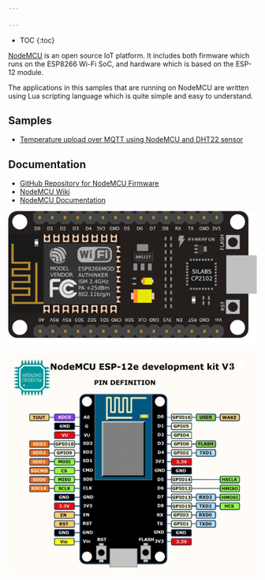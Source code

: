 ```yaml
---

---
```


* TOC
{:toc}

[NodeMCU](https://en.wikipedia.org/wiki/NodeMCU) is an open source IoT platform. It includes both firmware which runs on the ESP8266 Wi-Fi SoC, and hardware which is based on the ESP-12 module.

The applications in this samples that are running on NodeMCU are written using Lua scripting language which is quite simple and easy to understand.

## Samples

 - [Temperature upload over MQTT using NodeMCU and DHT22 sensor](/docs/samples/nodemcu/temperature/)

## Documentation

 - [GitHub Repository for NodeMCU Firmware](https://github.com/nodemcu/nodemcu-firmware)
 - [NodeMCU Wiki](https://github.com/nodemcu/nodemcu-firmware/wiki)
 - [NodeMCU Documentation](http://nodemcu.readthedocs.io/)

 ![image](/images/samples/nodemcu/temperature/nodemcu.png)
 
 ![image](/images/samples/nodemcu/temperature/nodemcu-pinout.jpg)
